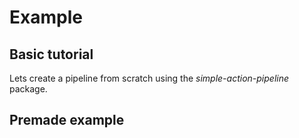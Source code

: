 # Example

## Basic tutorial
Lets create a pipeline from scratch using the *simple-action-pipeline* package.

## Premade example